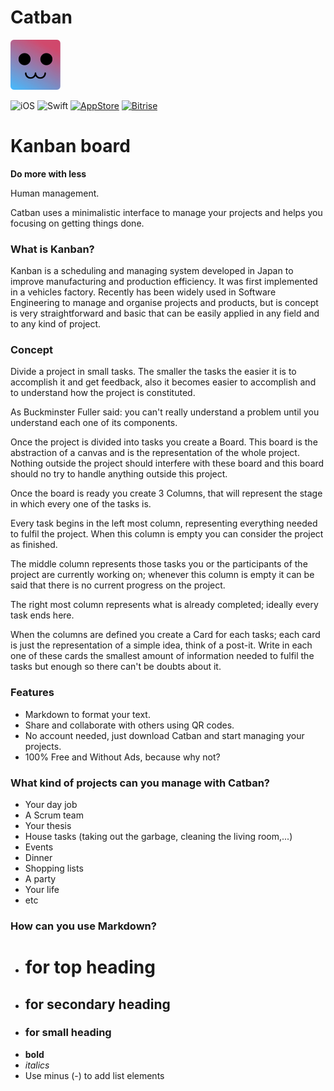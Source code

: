 # Catban

<img src="Design/logo.png" alt="Catban"/>

![iOS](https://img.shields.io/badge/iOS-9.0%2B-blue.svg)
![Swift](https://img.shields.io/badge/Swift-4.2-blue.svg)
[![AppStore](https://img.shields.io/itunes/v/1363004864.svg)](https://itunes.apple.com/us/app/catban/id1363004864)
[![Bitrise](https://app.bitrise.io/app/807a375d287b2f0b/status.svg?token=lutdvZqnAiBoLp3vkTwX8w)](https://app.bitrise.io/app/807a375d287b2f0b)


# Kanban board
**Do more with less**

Human management.

Catban uses a minimalistic interface to manage your projects and helps you focusing on getting things done.


### What is Kanban?

Kanban is a scheduling and managing system developed in Japan to improve manufacturing and production efficiency. It was first implemented in a vehicles factory. Recently has been widely used in Software Engineering to manage and organise projects and products, but is concept is very straightforward and basic that can be easily applied in any field and to any kind of project.


### Concept

Divide a project in small tasks. The smaller the tasks the easier it is to accomplish it and get feedback, also it becomes easier to accomplish and to understand how the project is constituted.


As Buckminster Fuller said: you can't really understand a problem until you understand each one of its components.


Once the project is divided into tasks you create a Board. This board is the abstraction of a canvas and is the representation of the whole project. Nothing outside the project should interfere with these board and this board should no try to handle anything outside this project.


Once the board is ready you create 3 Columns, that will represent the stage in which every one of the tasks is.

Every task begins in the left most column, representing everything needed to fulfil the project. When this column is empty you can consider the project as finished.

The middle column represents those tasks you or the participants of the project are currently working on; whenever this column is empty it can be said that there is no current progress on the project.

The right most column represents what is already completed; ideally every task ends here.


When the columns are defined you create a Card for each tasks; each card is just the representation of a simple idea, think of a post-it. Write in each one of these cards the smallest amount of information needed to fulfil the tasks but enough so there can't be doubts about it.


### Features

- Markdown to format your text.
- Share and collaborate with others using QR codes.
- No account needed, just download Catban and start managing your projects.
- 100% Free and Without Ads, because why not?


### What kind of projects can you manage with Catban?

- Your day job
- A Scrum team
- Your thesis
- House tasks (taking out the garbage, cleaning the living room,...)
- Events
- Dinner
- Shopping lists
- A party
- Your life
- etc


### How can you use Markdown?
- # for top heading
- ## for secondary heading
- ### for small heading
- **bold**
- _italics_
- Use minus (-) to add list elements
